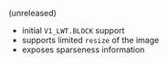 (unreleased)
- initial `V1_LWT.BLOCK` support
- supports limited `resize` of the image
- exposes sparseness information

